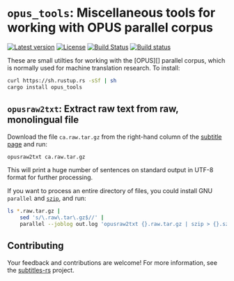 # `opus_tools`: Miscellaneous tools for working with OPUS parallel corpus

[![Latest version](https://img.shields.io/crates/v/opus_tools.svg)](https://crates.io/crates/opus_tools) [![License](https://img.shields.io/crates/l/opus_tools.svg)](https://opensource.org/licenses/MIT) [![Build Status](https://travis-ci.org/emk/subtitles-rs.svg?branch=master)](https://travis-ci.org/emk/subtitles-rs) [![Build status](https://ci.appveyor.com/api/projects/status/3hn8cwckcdhpcasm/branch/master?svg=true)](https://ci.appveyor.com/project/emk/subtitles-rs/branch/master)

These are small utilties for working with the [OPUS][] parallel corpus,
which is normally used for machine translation research.  To install:

```sh
curl https://sh.rustup.rs -sSf | sh
cargo install opus_tools
```

## `opusraw2txt`: Extract raw text from raw, monolingual file

Download the file `ca.raw.tar.gz` from the right-hand column of
the [subtitle page][subs] and run:

```sh
opusraw2txt ca.raw.tar.gz
```

This will print a huge number of sentences on standard output in UTF-8
format for further processing.

If you want to process an entire directory of files, you could install GNU
`parallel` and [`szip`][szip], and run:

```sh
ls *.raw.tar.gz |
    sed 's/\.raw\.tar\.gz$//' |
    parallel --joblog out.log 'opusraw2txt {}.raw.tar.gz | szip > {}.sz'
```

[subs]: http://opus.lingfil.uu.se/OpenSubtitles2016.php
[szip]: https://github.com/BurntSushi/rust-snappy

## Contributing

Your feedback and contributions are welcome!  For more information, see
the [subtitles-rs][] project.

[subtitles-rs]: https://github.com/emk/subtitles-rs
